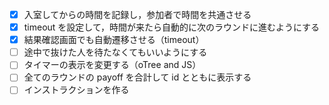 - [x] 入室してからの時間を記録し，参加者で時間を共通させる
- [x] timeout を設定して，時間が来たら自動的に次のラウンドに進むようにする
- [x] 結果確認画面でも自動遷移させる（timeout）
- [ ] 途中で抜けた人を待たなくてもいいようにする
- [ ] タイマーの表示を変更する（oTree and JS）
- [ ] 全てのラウンドの payoff を合計して id とともに表示する
- [ ] インストラクションを作る
